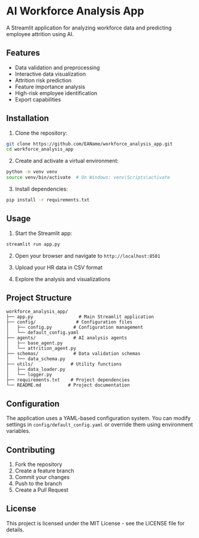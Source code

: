 # AI Workforce Analysis App

A Streamlit application for analyzing workforce data and predicting employee attrition using AI.

## Features

- Data validation and preprocessing
- Interactive data visualization
- Attrition risk prediction
- Feature importance analysis
- High-risk employee identification
- Export capabilities

## Installation

1. Clone the repository:
```bash
git clone https://github.com/EAName/workforce_analysis_app.git
cd workforce_analysis_app
```

2. Create and activate a virtual environment:
```bash
python -m venv venv
source venv/bin/activate  # On Windows: venv\Scripts\activate
```

3. Install dependencies:
```bash
pip install -r requirements.txt
```

## Usage

1. Start the Streamlit app:
```bash
streamlit run app.py
```

2. Open your browser and navigate to `http://localhost:8501`

3. Upload your HR data in CSV format

4. Explore the analysis and visualizations

## Project Structure

```
workforce_analysis_app/
├── app.py                 # Main Streamlit application
├── config/               # Configuration files
│   ├── config.py        # Configuration management
│   └── default_config.yaml
├── agents/              # AI analysis agents
│   ├── base_agent.py
│   └── attrition_agent.py
├── schemas/             # Data validation schemas
│   └── data_schema.py
├── utils/              # Utility functions
│   ├── data_loader.py
│   └── logger.py
├── requirements.txt    # Project dependencies
└── README.md          # Project documentation
```

## Configuration

The application uses a YAML-based configuration system. You can modify settings in `config/default_config.yaml` or override them using environment variables.

## Contributing

1. Fork the repository
2. Create a feature branch
3. Commit your changes
4. Push to the branch
5. Create a Pull Request

## License

This project is licensed under the MIT License - see the LICENSE file for details. 